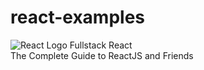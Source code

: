 # react-examples
<img src="https://www.vectorlogo.zone/logos/reactjs/reactjs-ar21.svg" alt="React Logo"/>
Fullstack React <br/>
The Complete Guide to ReactJS and Friends
